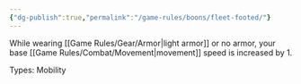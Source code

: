 ```yaml
---
{"dg-publish":true,"permalink":"/game-rules/boons/fleet-footed/"}
---
```


While wearing [[Game Rules/Gear/Armor\|light armor]] or no armor, your base [[Game Rules/Combat/Movement\|movement]] speed is increased by 1.

Types: Mobility